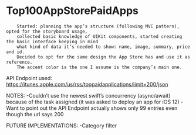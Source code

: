 # Top100AppStorePaidApps

        Started: planning the app’s structure (following MVC pattern), opted for the storyboard usage, 
        collected basic knowledge of UIKit components, started creating the basic interface keeping in mind
        what kind of data it’s needed to show: name, image, summary, price and id.
        Decided to opt for the same design the App Store has and use it as reference.
        The accent color is the one I assume is the company’s main one.


API Endpoint used:
https://itunes.apple.com/us/rss/toppaidapplications/limit=200/json

NOTES:
-Couldn’t use the newest swift’s concurrency (async/await) because of the task assigned (it was asked to deploy an app for iOS 12)
-Want to point out the API Endpoint actually shows only 99 entries even though the url says 200

FUTURE IMPLEMENTATIONS:
-Category filter
